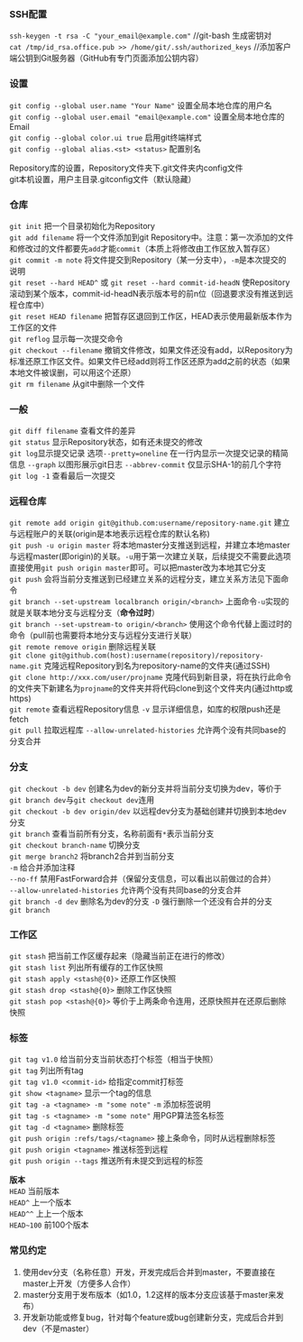 
### SSH配置 ###  
`ssh-keygen -t rsa -C "your_email@example.com"` //git-bash 生成密钥对  
`cat /tmp/id_rsa.office.pub >> /home/git/.ssh/authorized_keys` //添加客户端公钥到Git服务器（GitHub有专门页面添加公钥内容）  

### 设置 ###  
`git config --global user.name "Your Name"` 设置全局本地仓库的用户名  
`git config --global user.email "email@example.com"` 设置全局本地仓库的Email  
`git config --global color.ui true` 启用git终端样式  
`git config --global alias.<st> <status>` 配置别名  

Repository库的设置，Repository文件夹下.git文件夹内config文件  
git本机设置，用户主目录.gitconfig文件（默认隐藏）  

### 仓库 ###  
`git init` 把一个目录初始化为Repository  
`git add filename` 将一个文件添加到git Repository中。注意：第一次添加的文件和修改过的文件都要先`add`才能`commit`（本质上将修改由工作区放入暂存区）  
`git commit -m note` 将文件提交到Repository（某一分支中），`-m`是本次提交的说明  
`git reset --hard HEAD^` 或 `git reset --hard commit-id-headN` 使Repository滚动到某个版本，commit-id-headN表示版本号的前n位（回退要求没有推送到远程仓库中）  
`git reset HEAD filename` 把暂存区退回到工作区，HEAD表示使用最新版本作为工作区的文件  
`git reflog` 显示每一次提交命令  
`git checkout --filename` 撤销文件修改，如果文件还没有add，以Repository为标准还原工作区文件。如果文件已经add则将工作区还原为add之前的状态（如果本地文件被误删，可以用这个还原）  
`git rm filename` 从git中删除一个文件  

### 一般 ###  
`git diff filename` 查看文件的差异  
`git status` 显示Repository状态，如有还未提交的修改  
`git log`显示提交记录 选项`--pretty=oneline` 在一行内显示一次提交记录的精简信息 `--graph` 以图形展示git日志 `--abbrev-commit` 仅显示SHA-1的前几个字符  
`git log -1` 查看最后一次提交  

### 远程仓库 ###  

`git remote add origin git@github.com:username/repository-name.git` 建立与远程账户的关联(origin是本地表示远程仓库的默认名称)  
`git push -u origin master` 将本地master分支推送到远程，并建立本地master与远程master(即origin)的关联。`-u`用于第一次建立关联，后续提交不需要此选项直接使用`git push origin master`即可。可以把master改为本地其它分支  
`git push` 会将当前分支推送到已经建立关系的远程分支，建立关系方法见下面命令  
`git branch --set-upstream localbranch origin/<branch>` 上面命令`-u`实现的就是关联本地分支与远程分支（**命令过时**）  
`git branch --set-upstream-to origin/<branch>` 使用这个命令代替上面过时的命令（pull前也需要将本地分支与远程分支进行关联）  
`git remote remove origin` 删除远程关联  
`git clone git@github.com(host):username(repository)/repository-name.git` 克隆远程Repository到名为repository-name的文件夹(通过SSH)  
`git clone http://xxx.com/user/projname` 克隆代码到新目录，将在执行此命令的文件夹下新建名为`projname`的文件夹并将代码clone到这个文件夹内(通过http或https)  
`git remote` 查看远程Repository信息 `-v` 显示详细信息，如库的权限push还是fetch  
`git pull` 拉取远程库 `--allow-unrelated-histories` 允许两个没有共同base的分支合并  

### 分支 ###  
`git checkout -b dev` 创建名为dev的新分支并将当前分支切换为dev，等价于`git branch dev`与`git checkout dev`连用  
`git checkout -b dev origin/dev` 以远程dev分支为基础创建并切换到本地dev分支  
`git branch` 查看当前所有分支，名称前面有`*`表示当前分支  
`git checkout branch-name` 切换分支  
`git merge branch2` 将branch2合并到当前分支  
`-m` 给合并添加注释  
`--no-ff` 禁用FastForward合并（保留分支信息，可以看出以前做过的合并）  
`--allow-unrelated-histories` 允许两个没有共同base的分支合并  
`git branch -d dev` 删除名为dev的分支 `-D` 强行删除一个还没有合并的分支  
`git branch`  

###  工作区 ###  
`git stash` 把当前工作区缓存起来（隐藏当前正在进行的修改）  
`git stash list` 列出所有缓存的工作区快照  
`git stash apply <stash@{0}>` 还原工作区快照  
`git stash drop <stash@{0}>` 删除工作区快照  
`git stash pop <stash@{0}>` 等价于上两条命令连用，还原快照并在还原后删除快照  

### 标签 ###  
`git tag v1.0` 给当前分支当前状态打个标签（相当于快照）  
`git tag` 列出所有tag  
`git tag v1.0 <commit-id>` 给指定commit打标签  
`git show <tagname>` 显示一个tag的信息  
`git tag -a <tagname> -m "some note"` `-m` 添加标签说明  
`git tag -s <tagname> -m "some note"` 用PGP算法签名标签  
`git tag -d <tagname>` 删除标签  
`git push origin :refs/tags/<tagname>` 接上条命令，同时从远程删除标签  
`git push origin <tagname>` 推送标签到远程  
`git push origin --tags` 推送所有未提交到远程的标签  

**版本**  
`HEAD` 当前版本  
`HEAD^` 上一个版本  
`HEAD^^` 上上一个版本  
`HEAD~100` 前100个版本  

### 常见约定 ###  

1. 使用dev分支（名称任意）开发，开发完成后合并到master，不要直接在master上开发（方便多人合作）  
2. master分支用于发布版本（如1.0，1.2这样的版本分支应该基于master来发布）  
3. 开发新功能或修复bug，针对每个feature或bug创建新分支，完成后合并到dev（不是master）  
